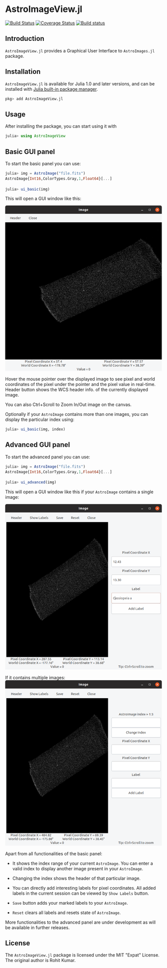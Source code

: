 # AstroImageView.jl

[![Build Status](https://travis-ci.org/aquatiko/AstroImageView.jl.svg?branch=master)](https://travis-ci.org/aquatiko/AstroImageView.jl)
[![Coverage Status](https://coveralls.io/repos/github/JuliaAstro/AstroImageView.jl/badge.svg?branch=master)](https://coveralls.io/github/JuliaAstro/AstroImageView.jl?branch=master)
[![Build status](https://ci.appveyor.com/api/projects/status/gua43aydal2sxm2k/branch/master?svg=true)](https://ci.appveyor.com/project/aquatiko/astroimageview-jl/branch/master)

Introduction
------------

`AstroImageView.jl` provides a Graphical User Interface to `AstroImages.jl` package.

Installation
------------

`AstroImageView.jl` is available for Julia 1.0 and later versions, and can be
installed with [Julia built-in package
manager](https://docs.julialang.org/en/v1/stdlib/Pkg/).

```julia
pkg> add AstroImageView.jl
```

Usage
-----

After installing the package, you can start using it with

```julia
julia> using AstroImageView
```

Basic GUI panel
-----
To start the basic panel you can use:
```julia
julia> img = AstroImage("file.fits")
AstroImage{Int16,ColorTypes.Gray,1,Float64}[...]

julia> ui_basic(img)
```
This will open a GUI window like this:

<img name="basic" src="Images/basic.png"/>

Hover the mouse pointer over the displayed image to see pixel and world coordinates of the pixel under the pointer and the pixel value in real-time.
Header button shows the WCS header info. of the currently displayed image.

You can also Ctrl+Scroll to Zoom In/Out image on the canvas.

Optionally if your `AstroImage` contains more than one images, you can display the particular index using:
```julia
julia> ui_basic(img, index)
```



Advanced GUI panel
-----
To start the advanced panel you can use:
```julia
julia> img = AstroImage("file.fits")
AstroImage{Int16,ColorTypes.Gray,1,Float64}[...]

julia> ui_advanced(img)
```
This will open a GUI window like this if your `AstroImage` contains a single image:

<img name="basic" src="Images/adv1.png"/>


If it contains multiple images:
<img name="basic" src="Images/adv2.png"/>

Apart from all functionalities of the basic panel:
- It shows the index range of your current `AstroImage`. You can enter a valid index to display another image present in your `AstroImage`.

- Changing the index shows the header of that particular image.

- You can directly add interesting labels for pixel coordinates. All added labels in the current session can be viewed by `Show Labels` button.

- `Save` button adds your marked labels to your `AstroImage`.

- `Reset` clears all labels and resets state of `AstroImage`.

More functionalities to the advanced panel are under development as will be available in further releases.

License 
-----
The `AstroImageView.jl` package is licensed under the MIT "Expat" License. The original author is Rohit Kumar.
